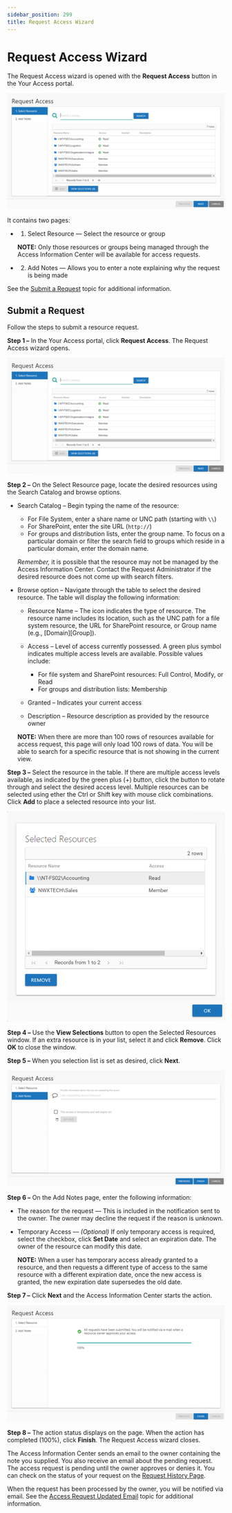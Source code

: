 ```yaml
---
sidebar_position: 299
title: Request Access Wizard
---
```


# Request Access Wizard

The Request Access wizard is opened with the **Request Access** button in the Your Access portal.

![Request Access Wizard Select Resource page](../../../../../../../static/Content/Resources/Images/Access/InformationCenter/AccessRequests/Wizard/Request/SelectResource.png "Request Access Wizard Select Resource page")

It contains two pages:

* 1. Select Resource — Select the resource or group

  **NOTE:** Only those resources or groups being managed through the Access Information Center will be available for access requests.
* 2. Add Notes — Allows you to enter a note explaining why the request is being made

See the [Submit a Request](#Submit "Submit a Request") topic for additional information.

## Submit a Request

Follow the steps to submit a resource request.

**Step 1 –** In the Your Access portal, click **Request Access**. The Request Access wizard opens.

![Request Access Wizard Select Resource page](../../../../../../../static/Content/Resources/Images/Access/InformationCenter/AccessRequests/Wizard/Request/SelectResource.png "Request Access Wizard Select Resource page")

**Step 2 –** On the Select Resource page, locate the desired resources using the Search Catalog and browse options.

* Search Catalog – Begin typing the name of the resource:

  * For File System, enter a share name or UNC path (starting with `\\`)
  * For SharePoint, enter the site URL (`http://`)
  * For groups and distribution lists, enter the group name. To focus on a particular domain or filter the search field to groups which reside in a particular domain, enter the domain name.

  *Remember,* it is possible that the resource may not be managed by the Access Information Center. Contact the Request Administrator if the desired resource does not come up with search filters.
* Browse option – Navigate through the table to select the desired resource. The table will display the following information:

  * Resource Name – The icon indicates the type of resource. The resource name includes its location, such as the UNC path for a file system resource, the URL for SharePoint resource, or Group name (e.g., [Domain]\[Group]).
  * Access – Level of access currently possessed. A green plus symbol indicates multiple access levels are available. Possible values include:

    * For file system and SharePoint resources: Full Control, Modify, or Read
    * For groups and distribution lists: Membership
  * Granted – Indicates your current access
  * Description – Resource description as provided by the resource owner

  **NOTE:** When there are more than 100 rows of resources available for access request, this page will only load 100 rows of data. You will be able to search for a specific resource that is not showing in the current view.

**Step 3 –** Select the resource in the table. If there are multiple access levels available, as indicated by the green plus (+) button, click the button to rotate through and select the desired access level. Multiple resources can be selected using ether the Ctrl or Shift key with mouse click combinations. Click **Add** to place a selected resource into your list.

![Selected Resources Window](../../../../../../../static/Content/Resources/Images/Access/InformationCenter/AccessRequests/Window/SelectedResources.png "Selected Resources Window")

**Step 4 –** Use the **View Selections** button to open the Selected Resources window. If an extra resource is in your list, select it and click **Remove**. Click **OK** to close the window.

**Step 5 –** When you selection list is set as desired, click **Next**.

![Request Access wizard Add Notes page](../../../../../../../static/Content/Resources/Images/Access/InformationCenter/AccessRequests/Wizard/Request/AddNotes.png "Request Access wizard Add Notes page")

**Step 6 –** On the Add Notes page, enter the following information:

* The reason for the request — This is included in the notification sent to the owner. The owner may decline the request if the reason is unknown.
* Temporary Access — *(Optional)* If only temporary access is required, select the checkbox, click **Set Date** and select an expiration date. The owner of the resource can modify this date.

  **NOTE:** When a user has temporary access already granted to a resource, and then requests a different type of access to the same resource with a different expiration date, once the new access is granted, the new expiration date supersedes the old date.

**Step 7 –** Click **Next** and the Access Information Center starts the action.

![Request Access wizard request sent message](../../../../../../../static/Content/Resources/Images/Access/InformationCenter/AccessRequests/Wizard/Request/Completed.png "Request Access wizard request sent message")

**Step 8 –** The action status displays on the page. When the action has completed (100%), click **Finish**. The Request Access wizard closes.

The Access Information Center sends an email to the owner containing the note you supplied. You also receive an email about the pending request. The access request is pending until the owner approves or denies it. You can check on the status of your request on the [Request History Page](../YourAccessPortal/RequestHistory "Request History Page").

When the request has been processed by the owner, you will be notified via email. See the [Access Request Updated Email](../Email/Updated "Access Request Updated Email") topic for additional information.